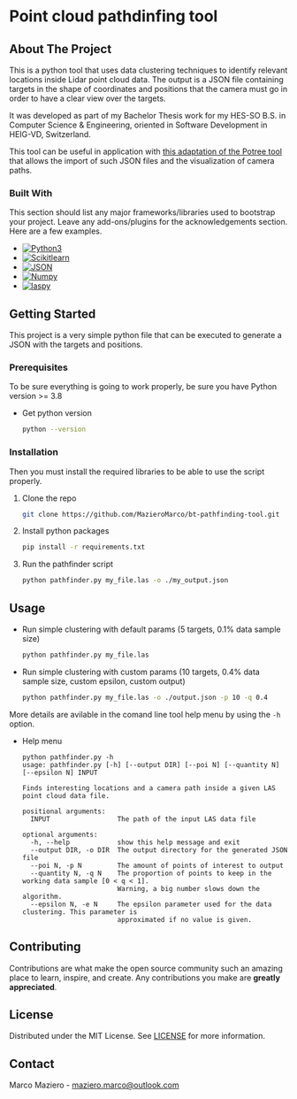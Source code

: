 # Point cloud pathdinfing tool

## About The Project

This is a python tool that uses data clustering techniques to identify relevant locations inside Lidar point cloud data.
The output is a JSON file containing targets in the shape of coordinates and positions that the camera must go in order to have a clear view over the targets.

It was developed as part of my Bachelor Thesis work for my HES-SO B.S. in Computer Science & Engineering, oriented in Software Development in HEIG-VD, Switzerland.

This tool can be useful in application with [this adaptation of the Potree tool](https://github.com/MazieroMarco/bt-visualization-tool) that allows the import of such JSON files and the visualization of camera paths.

### Built With

This section should list any major frameworks/libraries used to bootstrap your project. Leave any add-ons/plugins for the acknowledgements section. Here are a few examples.

* [![Python3][Python3]][Python3-url]
* [![Scikitlearn][Scikitlearn]][Scikitlearn-url]
* [![JSON][JSON]][JSON-url]
* [![Numpy][Numpy]][Numpy-url]
* [![laspy][laspy]][laspy-url]


## Getting Started

This project is a very simple python file that can be executed to generate a JSON with the targets and positions.

### Prerequisites

To be sure everything is going to work properly, be sure you have Python version >= 3.8

* Get python version
  ```sh
  python --version
  ```

### Installation

Then you must install the required libraries to be able to use the script properly.

1. Clone the repo
   ```sh
   git clone https://github.com/MazieroMarco/bt-pathfinding-tool.git
   ```
2. Install python packages
   ```sh
   pip install -r requirements.txt
   ```
3. Run the pathfinder script
   ```sh
   python pathfinder.py my_file.las -o ./my_output.json
   ```

## Usage

* Run simple clustering with default params (5 targets, 0.1% data sample size)
   ```sh
   python pathfinder.py my_file.las
   ```
   
 * Run simple clustering with custom params (10 targets, 0.4% data sample size, custom epsilon, custom output)
   ```sh
   python pathfinder.py my_file.las -o ./output.json -p 10 -q 0.4
   ```
   
 More details are avilable in the comand line tool help menu by using the `-h` option.
 
 * Help menu
    ```
   python pathfinder.py -h
   usage: pathfinder.py [-h] [--output DIR] [--poi N] [--quantity N] [--epsilon N] INPUT

    Finds interesting locations and a camera path inside a given LAS point cloud data file.

    positional arguments:
      INPUT                 The path of the input LAS data file

    optional arguments:
      -h, --help            show this help message and exit
      --output DIR, -o DIR  The output directory for the generated JSON file
      --poi N, -p N         The amount of points of interest to output
      --quantity N, -q N    The proportion of points to keep in the working data sample [0 < q < 1].
                            Warning, a big number slows down the algorithm.
      --epsilon N, -e N     The epsilon parameter used for the data clustering. This parameter is
                            approximated if no value is given.
   ```
 
<!-- CONTRIBUTING -->
## Contributing

Contributions are what make the open source community such an amazing place to learn, inspire, and create. Any contributions you make are **greatly appreciated**.

## License

Distributed under the MIT License. See [LICENSE](LICENSE) for more information.

## Contact

Marco Maziero - maziero.marco@outlook.com

<!-- MARKDOWN LINKS & IMAGES -->
[Python3]: https://img.shields.io/badge/Python3.8-35495E?style=for-the-badge&logo=python&logoColor=4FC08D
[Python3-url]: https://www.python.org/
[Scikitlearn]: https://img.shields.io/badge/Scikitlean-DD0031?style=for-the-badge&logo=scikitlearn&logoColor=white
[Scikitlearn-url]: https://scikit-learn.org
[JSON]: https://img.shields.io/badge/JSON-4A4A55?style=for-the-badge&logo=json&logoColor=FF3E00
[JSON-url]: https://www.json.org
[Numpy]: https://img.shields.io/badge/Numpy-0769AD?style=for-the-badge&logo=numpy&logoColor=white
[Numpy-url]: https://numpy.org/
[laspy]: https://img.shields.io/badge/Laspy-563D7C?style=for-the-badge&logo=laspy&logoColor=white
[laspy-url]: https://laspy.readthedocs.io/en/latest/

